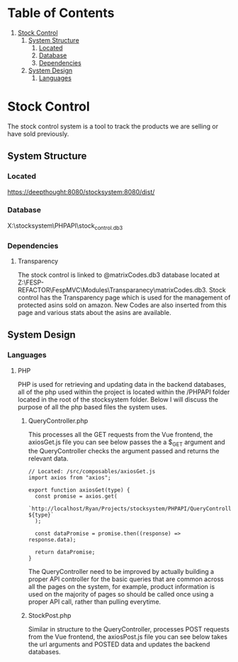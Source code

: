 
# Table of Contents

1.  [Stock Control](#orgb97f0ee)
    1.  [System Structure](#org2f74348)
        1.  [Located](#org485a50a)
        2.  [Database](#orgb66813f)
        3.  [Dependencies](#org291656f)
    2.  [System Design](#org7efbc98)
        1.  [Languages](#org8b3cc19)


<a id="orgb97f0ee"></a>

# Stock Control

The stock control system is a tool to track the products we are selling or have sold previously.


<a id="org2f74348"></a>

## System Structure


<a id="org485a50a"></a>

### Located

<https://deepthought:8080/stocksystem:8080/dist/>


<a id="orgb66813f"></a>

### Database

X:\stocksystem\PHPAPI\stock<sub>control.db3</sub>


<a id="org291656f"></a>

### Dependencies

1.  Transparency

    The stock control is linked to @matrixCodes.db3 database located at Z:\FESP-REFACTOR\FespMVC\Modules\Transparanecy\matrixCodes.db3. Stock control has the Transparency page which is used for the management of protected asins sold on amazon. New Codes are also inserted from this page and various stats about the asins are available.


<a id="org7efbc98"></a>

## System Design


<a id="org8b3cc19"></a>

### Languages

1.  PHP

    PHP is used for retrieving and updating data in the backend databases, all of the php used within the project is located within the /PHPAPI folder located in the root of the stocksystem folder. Below I will discuss the purpose of all the php based files the system uses.
    
    1.  QueryController.php
    
        This processes all the GET requests from the Vue frontend, the axiosGet.js file you can see below passes the a $<sub>GET</sub> argument and the QueryController checks the argument passed and returns the relevant data.
        
            // Located: /src/composables/axiosGet.js
            import axios from "axios";
            
            export function axiosGet(type) {
              const promise = axios.get(
                `http://localhost/Ryan/Projects/stocksystem/PHPAPI/QueryController.php?${type}`
              );
            
              const dataPromise = promise.then((response) => response.data);
            
              return dataPromise;
            }
        
        The QueryController need to be improved by actually building a proper API controller for the basic queries that are common across all the pages on the system, for example, product information is used on the majority of pages so should be called once using a proper API call, rather than pulling everytime.
    
    2.  StockPost.php
    
        Similar in structure to the QueryController, processes POST requests from the Vue frontend, the axiosPost.js file you can see below takes the url arguments and POSTED data and updates the backend databases.

